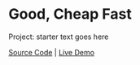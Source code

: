 # Good, Cheap Fast

Project: starter text goes here

[Source Code](./README.md) | [Live Demo](https://josephgattuso.github.io/js-projects/good-cheap-fast/index)
